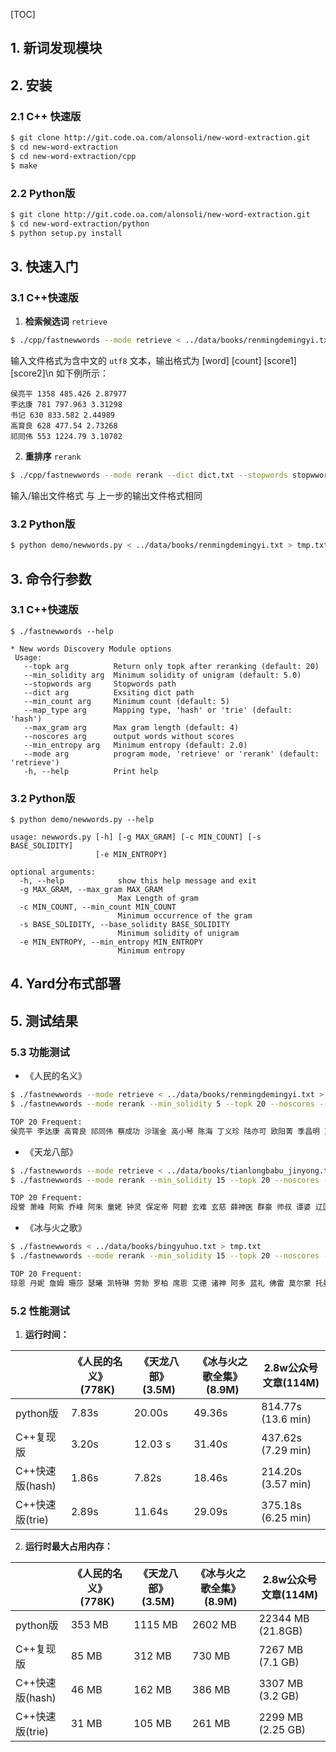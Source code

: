 [TOC]

## 1. 新词发现模块


## 2. 安装

### 2.1 C++ 快速版

```bash
$ git clone http://git.code.oa.com/alonsoli/new-word-extraction.git
$ cd new-word-extraction
$ cd new-word-extraction/cpp
$ make
```

### 2.2 Python版

```bash
$ git clone http://git.code.oa.com/alonsoli/new-word-extraction.git
$ cd new-word-extraction/python
$ python setup.py install
```



## 3. 快速入门

### 3.1 C++快速版

1. **检索候选词** `retrieve`

```bash
$ ./cpp/fastnewwords --mode retrieve < ../data/books/renmingdemingyi.txt > tmp.txt
```

输入文件格式为含中文的 `utf8` 文本，输出格式为 [word] [count] [score1] [score2]\n 如下例所示：

```
侯亮平 1358 485.426 2.87977 
李达康 781 797.963 3.31298 
书记 630 833.582 2.44989 
高育良 628 477.54 2.73268 
祁同伟 553 1224.79 3.10702 
```

2. **重排序** `rerank`

```bash
$ ./cpp/fastnewwords --mode rerank --dict dict.txt --stopwords stopwwords.txt < tmp.txt > tmp.txt
```

输入/输出文件格式 与 上一步的输出文件格式相同

### 3.2 Python版

```bash
$ python demo/newwords.py < ../data/books/renmingdemingyi.txt > tmp.txt
```



## 3. 命令行参数

### 3.1 C++快速版

```
$ ./fastnewwords --help

* New words Discovery Module options
 Usage:
   --topk arg          Return only topk after reranking (default: 20)
   --min_solidity arg  Minimum solidity of unigram (default: 5.0)
   --stopwords arg     Stopwords path
   --dict arg          Exsiting dict path
   --min_count arg     Minimum count (default: 5)
   --map_type arg      Mapping type, 'hash' or 'trie' (default: 'hash')
   --max_gram arg      Max gram length (default: 4)
   --noscores arg      output words without scores
   --min_entropy arg   Minimum entropy (default: 2.0)
   --mode arg          program mode, 'retrieve' or 'rerank' (default: 'retrieve')
   -h, --help          Print help
```



### 3.2 Python版

```
$ python demo/newwords.py --help

usage: newwords.py [-h] [-g MAX_GRAM] [-c MIN_COUNT] [-s BASE_SOLIDITY]
                   [-e MIN_ENTROPY]

optional arguments:
  -h, --help            show this help message and exit
  -g MAX_GRAM, --max_gram MAX_GRAM
                        Max Length of gram
  -c MIN_COUNT, --min_count MIN_COUNT
                        Minimum occurrence of the gram
  -s BASE_SOLIDITY, --base_solidity BASE_SOLIDITY
                        Minimum solidity of unigram
  -e MIN_ENTROPY, --min_entropy MIN_ENTROPY
                        Minimum entropy
```




## 4. Yard分布式部署

## 5. 测试结果

### 5.3 功能测试

* 《人民的名义》

```bash
$ ./fastnewwords --mode retrieve < ../data/books/renmingdemingyi.txt > tmp.txt
$ ./fastnewwords --mode rerank --min_solidity 5 --topk 20 --noscores --dict ../data/dict/dict.txt --stopwords ../data/dict/stopwords.txt < tmp.txt > tmp2.txt

TOP 20 Frequent: 
侯亮平 李达康 高育良 祁同伟 蔡成功 沙瑞金 高小琴 陈海 丁义珍 陆亦可 欧阳菁 季昌明 京州 也不 陈岩石 刘新建 郑西坡 赵瑞龙 赵东来 大风厂
```

* 《天龙八部》

```bash
$ ./fastnewwords --mode retrieve < ../data/books/tianlongbabu_jinyong.txt > tmp.txt
$ ./fastnewwords --mode rerank --min_solidity 15 --topk 20 --noscores --dict ../data/dict/dict.txt  --stopwords ../data/dict/stopwords.txt < tmp.txt > tmp2.txt

TOP 20 Frequent: 
段誉 萧峰 阿紫 乔峰 阿朱 童姥 钟灵 保定帝 阿碧 玄难 玄慈 薛神医 群豪 师叔 谭婆 辽国 吓得 青袍客 谭公 师伯
```

* 《冰与火之歌》

```bash
$ ./fastnewwords < ../data/books/bingyuhuo.txt > tmp.txt
$ ./fastnewwords --mode rerank --min_solidity 15 --topk 20 --noscores -D ../data/dict/dict.txt --stopwords ../data/dict/stopwords.txt < tmp.txt > tmp2.txt

TOP 20 Frequent: 
琼恩 丹妮 詹姆 珊莎 瑟曦 凯特琳 劳勃 罗柏 席恩 艾德 诸神 阿多 蓝礼 佛雷 莫尔蒙 托曼 冰原狼 伊蒙 莱莎 弥林 
```



### 5.2 性能测试

1. **运行时间：**

|                 | 《人民的名义》(778K) | 《天龙八部》(3.5M) | 《冰与火之歌全集》(8.9M) | 2.8w公众号文章(114M) |
| --------------- | -------------------- | ------------------ | ------------------------ | -------------------- |
| python版        | 7.83s                | 20.00s             | 49.36s                   | 814.77s (13.6 min)   |
| C++复现版       | 3.20s                | 12.03 s            | 31.40s                   | 437.62s (7.29 min)   |
| C++快速版(hash) | 1.86s                | 7.82s              | 18.46s                   | 214.20s (3.57 min)   |
| C++快速版(trie) | 2.89s                | 11.64s             | 29.09s                   | 375.18s  (6.25 min)  |

2. **运行时最大占用内存：**

|                 | 《人民的名义》(778K) | 《天龙八部》(3.5M) | 《冰与火之歌全集》(8.9M) | 2.8w公众号文章(114M) |
| --------------- | -------------------- | ------------------ | ------------------------ | -------------------- |
| python版        | 353 MB               | 1115 MB            | 2602 MB                  | 22344 MB (21.8GB)    |
| C++复现版       | 85 MB                | 312 MB             | 730 MB                   | 7267 MB (7.1 GB)     |
| C++快速版(hash) | 46 MB                | 162 MB             | 386 MB                   | 3307 MB (3.2 GB)     |
| C++快速版(trie) | 31 MB                | 105 MB             | 261 MB                   | 2299 MB (2.25 GB)    |

